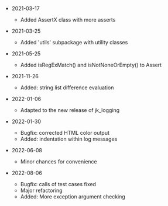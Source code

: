 * 2021-03-17
	* Added AssertX class with more asserts

* 2021-03-25
	* Added 'utils' subpackage with utility classes

* 2021-05-25
	* Added isRegExMatch() and isNotNoneOrEmpty() to Assert

* 2021-11-26
	* Added: string list difference evaluation

* 2022-01-06
	* Adapted to the new release of jk_logging

* 2022-01-30
	* Bugfix: corrected HTML color output
	* Added: indentation within log messages

* 2022-06-08
	* Minor chances for convenience

* 2022-08-06
	* Bugfix: calls of test cases fixed
	* Major refactoring
	* Added: More exception argument checking

